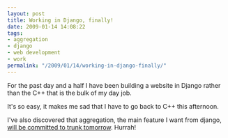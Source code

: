 ```yaml
---
layout: post
title: Working in Django, finally!
date: 2009-01-14 14:08:22
tags:
- aggregation
- django
- web development
- work
permalink: "/2009/01/14/working-in-django-finally/"
---
```

For the past day and a half I have been building a website in Django rather than the C++ that is the bulk of
my day job.

It's so easy, it makes me sad that I have to go back to C++ this afternoon.

I've also discovered that aggregation, the main feature I want from django, [will be committed to trunk
tomorrow](http://groups.google.com/group/django-developers/t/2167b4b877027317?hl=en). Hurrah!
<!--more-->
